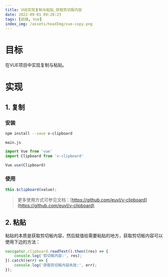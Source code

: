 ```yaml
---
title: VUE实现复制与粘贴_获取剪切板内容
date: 2022-09-01 09:28:23
tags: [前端, Vue]
index_img: /assets/headImg/vue-copy.png
---
```


# 目标

在VUE项目中实现复制与粘贴。

<!--more-->

# 实现

## 1. 复制

### 安装

```sh
npm install --save v-clipboard
```

`main.js`

```js
import Vue from 'vue'
import Clipboard from 'v-clipboard'

Vue.use(Clipboard)
```

### 使用

```js
this.$clipboard(value);
```

> 更多使用方式可参见文档：[https://github.com/euvl/v-clipboard](https://github.com/euvl/v-clipboard)

## 2. 粘贴

粘贴的本质是获取剪切板内容，然后赋值给需要粘贴的地方，获取剪切板内容可以使用下边的方法：

```js
navigator.clipboard.readText().then((res) => {
    console.log('剪切板内容:', res);
}).catch((err) => {
    console.log('获取剪切板内容失败:', err);
});
```
